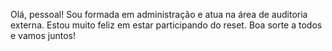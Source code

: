 Olá, pessoal!
Sou formada em administração e atua na área de auditoria externa.
Estou muito feliz em estar participando do reset.
Boa sorte a todos e vamos juntos!
